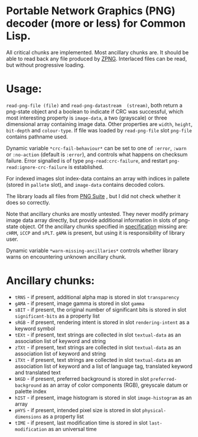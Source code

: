 # Portable Network Graphics (PNG) decoder (more or less) for Common Lisp.

All critical chunks are implemented.  Most ancillary chunks  are. It should be able to read back any
file produced by  [ZPNG](http://www.xach.com/lisp/zpng/). Interlaced files can be  read, but without
progressive loading.

# Usage:

 `read-png-file (file)`  and `read-png-datastream  (stream)`, both return  a png-state object  and a
boolean to indicate  if CRC was successful,  which most interesting property is  `image-data`, a two
(grayscale)  or  three  dimensional array  containing  image  data.  Other properties  are  `width`,
`height`,  `bit-depth` and  `colour-type`. If  file was  loaded by  `read-png-file`  slot `png-file`
contains pathname used.

Dynamic  variable `*crc-fail-behaviour*`  can be  set to  one of  `:error`, `:warn`  or `:no-action`
(default is  `:error`), and controls  what happens  on checksum failure.   Error signalled is  of type
`png-read:crc-failure`, and restart `png-read:ignore-crc-failure` is established.

For indexed  images slot index-data  contains an  array with indices  in pallete (stored  in `pallete`
slot), and `image-data` contains decoded colors.

The library loads all files from  [PNG Suite](http://www.schaik.com/pngsuite/) , but I did not check
whether it does so correctly.

Note that ancillary chunks are mostly untested. They never modify primary image data array directly,
but provide additional  information in slots of png-state object. Of  the ancillary chunks specified
in  [specification](http://www.w3.org/TR/2003/REC-PNG-20031110/)  missing  are: `cHRM`,  `iCCP`  and
`sPLT`. `gAMA` is present, but using it is responsibility of library user.

Dynamic variable `*warn-missing-ancillaries*` controls whether library warns on encountering unknown
ancillary chunk.

# Ancillary chunks: 

-  `tRNS` - if present, additional alpha map is stored in slot `transparency` 
-  `gAMA` - if  present, image gamma is stored in slot `gamma` 
-  `sBIT` - if present, the original number of significant bits is stored 
         in slot `significant-bits` as a property list
-  `sRGB` - if present, rendering intent is stored in slot `rendering-intent` as a keyword symbol
-  `tEXt` - if present, text strings are collected in slot `textual-data` as an association list of keyword 
         and string
-  `zTXt` - if present, text strings are collected in slot `textual-data` as an association list of keyword 
         and string
-  `iTXt` - if present, text strings are collected in slot `textual-data` as an association list of keyword 
         and a list of language tag, translated keyword and translated text
-  `bKGD` - if present, preferred background is stored in slot `preferred-background` as an array of color 
         components (RGB), greyscale datum or palette index
-  `hIST` - if present, image histogram is stored in slot `image-histogram` as an array
-  `pHYS` - if present, intended pixel size is stored in slot `physical-dimensions` as a property list
-  `tIME` - if present, last modification time is stored in slot `last-modification` as an universal time